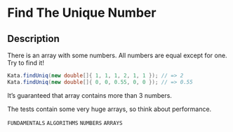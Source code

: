 # Find The Unique Number

## Description

There is an array with some numbers. All numbers are equal except for one. Try to find it!

```java
Kata.findUniq(new double[]{ 1, 1, 1, 2, 1, 1 }); // => 2
Kata.findUniq(new double[]{ 0, 0, 0.55, 0, 0 }); // => 0.55
```

It’s guaranteed that array contains more than 3 numbers.

The tests contain some very huge arrays, so think about performance.

`FUNDAMENTALS` `ALGORITHMS` `NUMBERS` `ARRAYS`
